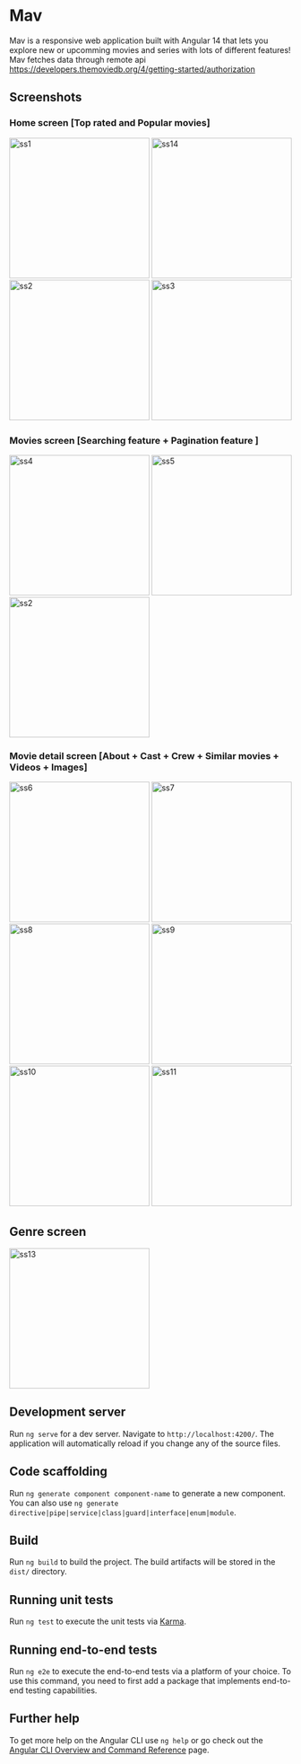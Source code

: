 # Mav

Mav is a responsive web application built with Angular 14 that lets you explore new or upcomming movies and series with lots of different features!
Mav fetches data through remote api https://developers.themoviedb.org/4/getting-started/authorization

## Screenshots
### Home screen [Top rated and Popular movies]
<img src="src/assets/screenshots/ss1.JPG" alt="ss1" height="250px">  
<img src="src/assets/screenshots/ss14.JPG" alt="ss14" height="250px">  
<img src="src/assets/screenshots/ss2.JPG" alt="ss2" height="250px"> 
<img src="src/assets/screenshots/ss3.JPG" alt="ss3" height="250px"> 

### Movies screen [Searching feature + Pagination feature ]
<img src="src/assets/screenshots/ss4.JPG" alt="ss4" height="250px">
<img src="src/assets/screenshots/ss5.JPG" alt="ss5" height="250px"> 
<img src="src/assets/screenshots/ss12.JPG" alt="ss2" height="250px">

### Movie detail screen [About + Cast + Crew + Similar movies + Videos + Images]
<img src="src/assets/screenshots/ss15.JPG" alt="ss6" height="250px"> 
<img src="src/assets/screenshots/ss7.JPG" alt="ss7" height="250px"> 
<img src="src/assets/screenshots/ss8.JPG" alt="ss8" height="250px"> 
<img src="src/assets/screenshots/ss9.JPG" alt="ss9" height="250px"> 
<img src="src/assets/screenshots/ss10.JPG" alt="ss10" height="250px"> 
<img src="src/assets/screenshots/ss11.JPG" alt="ss11" height="250px"> 

## Genre screen
<img src="src/assets/screenshots/ss13.JPG" alt="ss13" height="250px"> 

## Development server

Run `ng serve` for a dev server. Navigate to `http://localhost:4200/`. The application will automatically reload if you change any of the source files.

## Code scaffolding

Run `ng generate component component-name` to generate a new component. You can also use `ng generate directive|pipe|service|class|guard|interface|enum|module`.

## Build

Run `ng build` to build the project. The build artifacts will be stored in the `dist/` directory.

## Running unit tests

Run `ng test` to execute the unit tests via [Karma](https://karma-runner.github.io).

## Running end-to-end tests

Run `ng e2e` to execute the end-to-end tests via a platform of your choice. To use this command, you need to first add a package that implements end-to-end testing capabilities.

## Further help

To get more help on the Angular CLI use `ng help` or go check out the [Angular CLI Overview and Command Reference](https://angular.io/cli) page.
